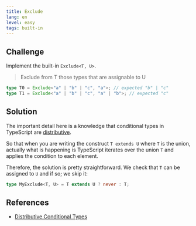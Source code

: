 ```yaml
---
title: Exclude
lang: en
level: easy
tags: built-in
---
```


## Challenge

Implement the built-in `Exclude<T, U>`.

> Exclude from T those types that are assignable to U

```ts
type T0 = Exclude<"a" | "b" | "c", "a">; // expected "b" | "c"
type T1 = Exclude<"a" | "b" | "c", "a" | "b">; // expected "c"
```

## Solution

The important detail here is a knowledge that conditional types in TypeScript are [distributive](https://www.typescriptlang.org/docs/handbook/advanced-types.html#distributive-conditional-types).

So that when you are writing the construct `T extends U` where `T` is the union, actually what is happening is TypeScript iterates over the union `T` and applies the condition to each element.

Therefore, the solution is pretty straightforward.
We check that `T` can be assigned to `U` and if so; we skip it:

```ts
type MyExclude<T, U> = T extends U ? never : T;
```

## References

- [Distributive Conditional Types](https://www.typescriptlang.org/docs/handbook/advanced-types.html#distributive-conditional-types)
